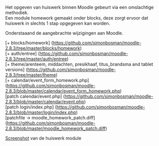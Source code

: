 Het opgeven van huiswerk binnen Moodle gebeurt via een omslachtige methodiek.<br>
Een module homework gemaakt onder blocks, deze zorgt ervoor dat huiswerk in slechts 1 stap opgegeven kan worden.

Onderstaaand de aangebrachte wijzigingen aan Moodle.

[+ blocks/homework] (https://github.com/simonbosman/moodle-2.8.3/tree/master/blocks/homework)<br>
[+ auth/entree] (https://github.com/simonbosman/moodle-2.8.3/tree/master/auth/entree)<br>
[+ theme/arenteem, middachten, presikhaaf, titus_brandsma and tablet versions] (https://github.com/simonbosman/moodle-2.8.3/tree/master/theme)<br>
[+ calendar/event_form_homework.php] (https://github.com/simonbosman/moodle-2.8.3/blob/master/calendar/event_form_homework.php)<br>
[patch calendar/event.php] (https://github.com/simonbosman/moodle-2.8.3/blob/master/calendar/event.php)<br> 
[patch login/index.php] (https://github.com/simonbosman/moodle-2.8.3/blob/master/login/index.php)<br>
[patchfile -> moodle_homework_patch.diff] (https://github.com/simonbosman/moodle-2.8.3/blob/master/moodle_homework_patch.diff)

[Screenshot](https://github.com/simonbosman/moodle-2.8.3/blob/master/huiswerk1.PNG) van de huiswerk module
